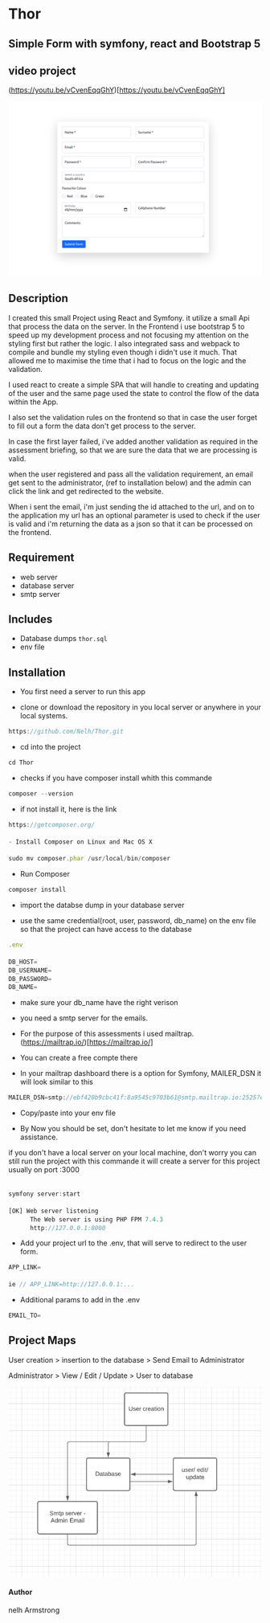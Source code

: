 # Thor

## Simple Form with symfony, react and Bootstrap 5

## video project 

(https://youtu.be/vCvenEqqGhY)[https://youtu.be/vCvenEqqGhY]


![Optional Text](/assets/images/image-1.png)

## Description

I created this small Project using React and Symfony. it utilize a small Api that process the data on the server. 
In the Frontend i use bootstrap 5 to speed up my development process and not focusing my attention on the styling first but rather the logic. I also integrated sass and webpack  to compile and bundle my styling even though i didn't use it much.
That allowed me to maximise the time that i had to focus on the logic and the validation. 

I used react to create a simple SPA that will handle to creating and updating of the user and the same page used the state to control the flow of the data within the App. 

I also set the validation rules on the frontend so that in case the user forget to fill out a form the data don't get process to the server.

In case the first layer failed, i've added another validation as required in the assessment briefing, so that we are sure the data that we are processing is valid.

when the user registered and pass all the validation requirement, an email get sent to the administrator, (ref to installation below) and the admin can click the link and get redirected to the website.

When i sent the email, i'm just sending the id attached to the url, and on to the application my url has an optional parameter is used to check if the user is valid and i'm returning the data as a json so that it can be processed on the frontend.


## Requirement
- web server
- database server
- smtp server

## Includes
- Database dumps `thor.sql`
- env file

## Installation

- You first need a server to run this app

- clone or download the repository in you local server or anywhere in your local systems.

```javascript
https://github.com/Nelh/Thor.git

```

- cd into the project

```javascript
cd Thor

```

- checks if you have composer install whith this commande

```javascript
composer --version
```

- if not install it, here is the link

```javascript
https://getcomposer.org/

- Install Composer on Linux and Mac OS X

sudo mv composer.phar /usr/local/bin/composer

```

- Run Composer

```javascript
composer install
```

- import the databse dump in your database server

- use the same credential(root, user, password, db_name) on the env file so that the project can have access to the database

```javascript
.env

DB_HOST=
DB_USERNAME=
DB_PASSWORD=
DB_NAME=

```
- make sure your db_name have the right verison

- you need a smtp server for the emails.

- For the purpose of this assessments i used mailtrap. (https://mailtrap.io/)[https://mailtrap.io/]

- You can create a free compte there

- In your mailtrap dashboard there is a option for Symfony, MAILER_DSN it will look similar to this

```javascript
MAILER_DSN=smtp://ebf420b9cbc41f:8a9545c9703b61@smtp.mailtrap.io:2525?encryption=tls&auth_mode=login
```

- Copy/paste into your env file

- By Now you should be set, don't hesitate to let me know if you need assistance.


if you don't have a local server on your local machine, don't worry you can still run the project with this commande it will create a server for this project usually on port :3000


```javascript

symfony server:start

[OK] Web server listening                                                      
      The Web server is using PHP FPM 7.4.3                                     
      http://127.0.0.1:8000      
```

- Add your project url to the .env, that will serve to redirect to the user form.

```javascript
APP_LINK=

ie // APP_LINK=http://127.0.0.1:...
```

- Additional params to add in the .env

```javascript
EMAIL_TO=
```

## Project Maps

User creation > insertion to the database > Send Email to Administrator

Administrator > View / Edit / Update > User to database

![Optional Text](/assets/images/image-3.png)



#### Author
nelh Armstrong
